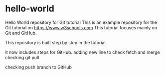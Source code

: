 # hello-world
Hello World repository for Git tutorial
This is an example repository for the Git tutorial on https://www.w3schools.com
This tutorial focuses mainly on Git and GitHub.

This repository is built step by step in the tutorial.

it now includes steps for GitHub.
adding new line to check fetch and merge
checking git pull


checking push branch to GitHub